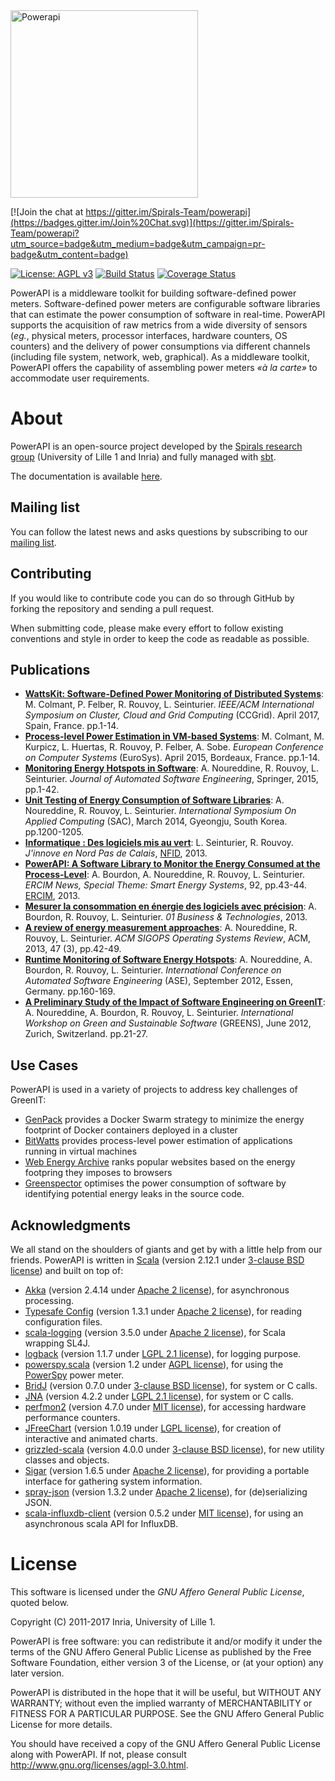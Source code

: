 <img src="https://rawgit.com/Spirals-Team/powerapi/master/resources/logo/PowerAPI-logo.png" alt="Powerapi" width="300px">

[![Join the chat at https://gitter.im/Spirals-Team/powerapi](https://badges.gitter.im/Join%20Chat.svg)](https://gitter.im/Spirals-Team/powerapi?utm_source=badge&utm_medium=badge&utm_campaign=pr-badge&utm_content=badge)

[![License: AGPL v3](https://img.shields.io/badge/License-AGPL%20v3-blue.svg)](http://www.gnu.org/licenses/agpl-3.0)
[![Build Status](https://travis-ci.org/Spirals-Team/powerapi.svg?branch=master)](https://travis-ci.org/Spirals-Team/powerapi)
[![Coverage Status](https://coveralls.io/repos/Spirals-Team/powerapi/badge.svg)](https://coveralls.io/r/Spirals-Team/powerapi)

PowerAPI is a middleware toolkit for building software-defined power meters.
Software-defined power meters are configurable software libraries that can estimate the power consumption of software in real-time.
PowerAPI supports the acquisition of raw metrics from a wide diversity of sensors (*eg.*, physical meters, processor interfaces, hardware counters, OS counters) and the delivery of power consumptions via different channels (including file system, network, web, graphical).
As a middleware toolkit, PowerAPI offers the capability of assembling power meters *«à la carte»* to accommodate user requirements.

# About

PowerAPI is an open-source project developed by the [Spirals research group](https://team.inria.fr/spirals) (University of Lille 1 and Inria) and fully managed with [sbt](http://www.scala-sbt.org).

The documentation is available [here](https://github.com/Spirals-Team/powerapi/wiki/Getting-started).

## Mailing list
You can follow the latest news and asks questions by subscribing to our <a href="mailto:sympa@inria.fr?subject=subscribe powerapi">mailing list</a>.

## Contributing
If you would like to contribute code you can do so through GitHub by forking the repository and sending a pull request.

When submitting code, please make every effort to follow existing conventions and style in order to keep the code as readable as possible.

## Publications
* **[WattsKit: Software-Defined Power Monitoring of Distributed Systems](https://hal.inria.fr/hal-01439889)**: M. Colmant, P. Felber, R. Rouvoy, L. Seinturier. *IEEE/ACM International Symposium on Cluster, Cloud and Grid Computing* (CCGrid). April 2017, Spain, France. pp.1-14.
* **[Process-level Power Estimation in VM-based Systems](https://hal.inria.fr/hal-01130030)**: M. Colmant, M. Kurpicz, L. Huertas, R. Rouvoy, P. Felber, A. Sobe. *European Conference on Computer Systems* (EuroSys). April 2015, Bordeaux, France. pp.1-14.
* **[Monitoring Energy Hotspots in Software](https://hal.inria.fr/hal-01069142)**: A. Noureddine, R. Rouvoy, L. Seinturier. *Journal of Automated Software Engineering*, Springer, 2015, pp.1-42.
* **[Unit Testing of Energy Consumption of Software Libraries](https://hal.inria.fr/hal-00912613)**: A. Noureddine, R. Rouvoy, L. Seinturier. *International Symposium On Applied Computing* (SAC), March 2014, Gyeongju, South Korea. pp.1200-1205.
* **[Informatique : Des logiciels mis au vert](http://www.jinnove.com/Actualites/Informatique-des-logiciels-mis-au-vert)**: L. Seinturier, R. Rouvoy. *J'innove en Nord Pas de Calais*, [NFID](http://www.jinnove.com), 2013.
* **[PowerAPI: A Software Library to Monitor the Energy Consumed at the Process-Level](http://ercim-news.ercim.eu/en92/special/powerapi-a-software-library-to-monitor-the-energy-consumed-at-the-process-level)**: A. Bourdon, A. Noureddine, R. Rouvoy, L. Seinturier. *ERCIM News, Special Theme: Smart Energy Systems*, 92,  pp.43-44. [ERCIM](http://www.ercim.eu), 2013.
* **[Mesurer la consommation en énergie des logiciels avec précision](http://www.lifl.fr/digitalAssets/0/807_01info_130110_16_39.pdf)**: A. Bourdon, R. Rouvoy, L. Seinturier. *01 Business & Technologies*, 2013.
* **[A review of energy measurement approaches](https://hal.inria.fr/hal-00912996v2)**: A. Noureddine, R. Rouvoy, L. Seinturier. *ACM SIGOPS Operating Systems Review*, ACM, 2013, 47 (3), pp.42-49.
* **[Runtime Monitoring of Software Energy Hotspots](https://hal.inria.fr/hal-00715331)**: A. Noureddine, A. Bourdon, R. Rouvoy, L. Seinturier. *International Conference on Automated Software Engineering* (ASE), September 2012, Essen, Germany. pp.160-169.
* **[A Preliminary Study of the Impact of Software Engineering on GreenIT](https://hal.inria.fr/hal-00681560)**: A. Noureddine, A. Bourdon, R. Rouvoy, L. Seinturier. *International Workshop on Green and Sustainable Software* (GREENS), June 2012, Zurich, Switzerland. pp.21-27.

## Use Cases
PowerAPI is used in a variety of projects to address key challenges of GreenIT:
* [GenPack](https://hal.inria.fr/hal-01403486) provides a Docker Swarm strategy to minimize the energy footprint of  Docker containers deployed in a cluster
* [BitWatts](http://bitwatts.powerapi.org) provides process-level power estimation of applications running in virtual machines
* [Web Energy Archive](http://webenergyarchive.com) ranks popular websites based on the energy footpring they imposes to browsers
* [Greenspector](http://greenspector.com) optimises the power consumption of software by identifying potential energy leaks in the source code.

## Acknowledgments
We all stand on the shoulders of giants and get by with a little help from our friends. PowerAPI is written in [Scala](http://www.scala-lang.org) (version 2.12.1 under [3-clause BSD license](http://www.scala-lang.org/license.html)) and built on top of:
* [Akka](http://akka.io) (version 2.4.14 under [Apache 2 license](http://www.apache.org/licenses/LICENSE-2.0)), for asynchronous processing.
* [Typesafe Config](https://github.com/typesafehub/config) (version 1.3.1 under [Apache 2 license](http://www.apache.org/licenses/LICENSE-2.0)), for reading configuration files.
* [scala-logging](https://github.com/typesafehub/scala-logging) (version 3.5.0 under [Apache 2 license](http://www.apache.org/licenses/LICENSE-2.0)), for Scala wrapping SL4J.
* [logback](https://github.com/qos-ch/logback) (version 1.1.7 under [LGPL 2.1 license](https://github.com/qos-ch/logback/blob/master/LICENSE.txt)), for logging purpose.
* [powerspy.scala](https://github.com/Spirals-Team/powerspy.scala) (version 1.2 under [AGPL license](http://www.gnu.org/licenses/agpl-3.0.html)), for using the [PowerSpy](http://www.alciom.com/en/products/powerspy2-en-gb-2.html) power meter.
* [BridJ](https://code.google.com/p/bridj/) (version 0.7.0 under [3-clause BSD license](https://github.com/ochafik/nativelibs4java/blob/master/libraries/BridJ/LICENSE)), for system or C calls.
* [JNA](https://github.com/twall/jna) (version 4.2.2 under [LGPL 2.1 license](https://github.com/twall/jna/blob/master/LGPL2.1)), for system or C calls.
* [perfmon2](http://sourceforge.net/p/perfmon2/libpfm4/ci/master/tree) (version 4.7.0 under [MIT license](http://sourceforge.net/p/perfmon2/libpfm4/ci/master/tree/COPYING)), for accessing hardware performance counters.
* [JFreeChart](http://www.jfree.org/jfreechart/) (version 1.0.19 under [LGPL license](https://www.gnu.org/licenses/lgpl.html)), for creation of interactive and animated charts.
* [grizzled-scala](http://software.clapper.org/grizzled-scala/) (version 4.0.0 under [3-clause BSD license](https://github.com/bmc/grizzled-scala/blob/master/LICENSE.md)), for new utility classes and objects.
* [Sigar](https://support.hyperic.com/display/SIGAR/Home) (version 1.6.5 under [Apache 2 license](http://www.apache.org/licenses/LICENSE-2.0)), for providing a portable interface for gathering system information.
* [spray-json](http://spray.io/) (version 1.3.2 under [Apache 2 license](http://www.apache.org/licenses/LICENSE-2.0)), for (de)serializing JSON.
* [scala-influxdb-client](https://github.com/paulgoldbaum/scala-influxdb-client) (version 0.5.2 under [MIT license](https://github.com/paulgoldbaum/scala-influxdb-client/blob/master/LICENSE)), for using an asynchronous scala API for InfluxDB.

# License
This software is licensed under the *GNU Affero General Public License*, quoted below.

Copyright (C) 2011-2017 Inria, University of Lille 1.

PowerAPI is free software: you can redistribute it and/or modify it under the terms of the GNU Affero General Public License as published by the Free Software Foundation, either version 3 of the License, or (at your option) any later version.

PowerAPI is distributed in the hope that it will be useful, but WITHOUT ANY WARRANTY; without even the implied warranty of MERCHANTABILITY or FITNESS FOR A PARTICULAR PURPOSE. See the GNU Affero General Public License for more details.

You should have received a copy of the GNU Affero General Public License along with PowerAPI. If not, please consult http://www.gnu.org/licenses/agpl-3.0.html.
